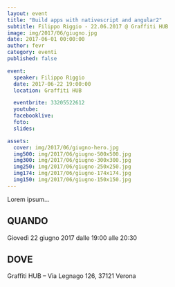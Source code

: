 ```yaml
---
layout: event
title: "Build apps with nativescript and angular2"
subtitle: Filippo Riggio - 22.06.2017 @ Graffiti HUB
image: img/2017/06/giugno.jpg
date: 2017-06-01 00:00:00
author: fevr
category: eventi
published: false

event:
  speaker: Filippo Riggio
  date: 2017-06-22 19:00:00
  location: Graffiti HUB

  eventbrite: 33205522612
  youtube:
  facebooklive: 
  foto: 
  slides:

assets:
  cover: img/2017/06/giugno-hero.jpg
  img500: img/2017/06/giugno-500x500.jpg
  img300: img/2017/06/giugno-300x300.jpg
  img250: img/2017/06/giugno-250x250.jpg
  img174: img/2017/06/giugno-174x174.jpg
  img150: img/2017/06/giugno-150x150.jpg
---
```


Lorem ipsum...

## QUANDO

Giovedì 22 giugno 2017 dalle 19:00 alle 20:30

## DOVE

Graffiti HUB – Via Legnago 126, 37121 Verona
